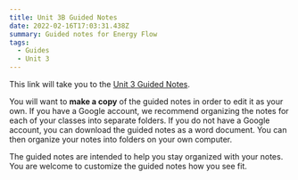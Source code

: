 ```yaml
---
title: Unit 3B Guided Notes
date: 2022-02-16T17:03:31.438Z
summary: Guided notes for Energy Flow
tags:
  - Guides
  - Unit 3
---
```


This link will take you to the [Unit 3 Guided Notes](https://docs.google.com/document/d/1-N2McDRHk2YSwkbqb0Z_zCu1KcABDyN_B8w4IS2m8DA/edit?usp=sharing).

You will want to **make a copy** of the guided notes in order to edit it as your own. If you have a Google account, we recommend organizing the notes for each of your classes into separate folders. If you do not have a Google account, you can download the guided notes as a word document. You can then organize your notes into folders on your own computer.

The guided notes are intended to help you stay organized with your notes. You are welcome to customize the guided notes how you see fit.
